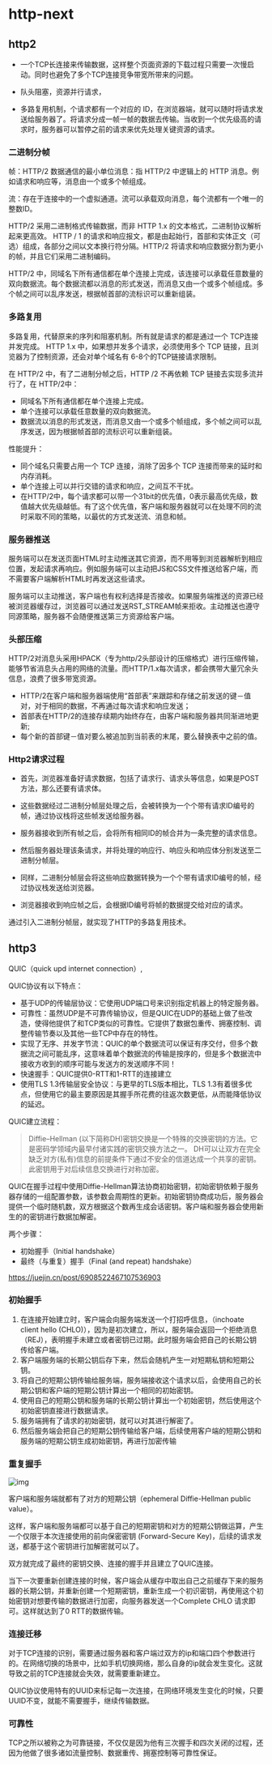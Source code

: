 # http-next

## http2

- 一个TCP⻓连接来传输数据，这样整个页面资源的下载过程只需要一次慢启动。同时也避免了多个TCP连接竞争带宽所带来的问题。

- 队头阻塞，资源并行请求，

- 多路复用机制，个请求都有一个对应的 ID，在浏览器端，就可以随时将请求发送给服务器了。将请求分成一帧一帧的数据去传输。当收到一个优先级高的请求时，服务器可以暂停之前的请求来优先处理关键资源的请求。

### 二进制分帧

帧：HTTP/2 数据通信的最小单位消息：指 HTTP/2 中逻辑上的 HTTP 消息。例如请求和响应等，消息由一个或多个帧组成。

流：存在于连接中的一个虚拟通道。流可以承载双向消息，每个流都有一个唯一的整数ID。

HTTP/2 采用二进制格式传输数据，而非 HTTP 1.x 的文本格式，二进制协议解析起来更高效。 HTTP / 1 的请求和响应报文，都是由起始行，首部和实体正文（可选）组成，各部分之间以文本换行符分隔。HTTP/2 将请求和响应数据分割为更小的帧，并且它们采用二进制编码。

HTTP/2 中，同域名下所有通信都在单个连接上完成，该连接可以承载任意数量的双向数据流。每个数据流都以消息的形式发送，而消息又由一个或多个帧组成。多个帧之间可以乱序发送，根据帧首部的流标识可以重新组装。

### 多路复用

多路复用，代替原来的序列和阻塞机制。所有就是请求的都是通过一个 TCP连接并发完成。 HTTP 1.x 中，如果想并发多个请求，必须使用多个 TCP 链接，且浏览器为了控制资源，还会对单个域名有 6-8个的TCP链接请求限制。

在 HTTP/2 中，有了二进制分帧之后，HTTP /2 不再依赖 TCP 链接去实现多流并行了，在 HTTP/2中：

- 同域名下所有通信都在单个连接上完成。
- 单个连接可以承载任意数量的双向数据流。
- 数据流以消息的形式发送，而消息又由一个或多个帧组成，多个帧之间可以乱序发送，因为根据帧首部的流标识可以重新组装。

性能提升：

- 同个域名只需要占用一个 TCP 连接，消除了因多个 TCP 连接而带来的延时和内存消耗。
- 单个连接上可以并行交错的请求和响应，之间互不干扰。
- 在HTTP/2中，每个请求都可以带一个31bit的优先值，0表示最高优先级，数值越大优先级越低。有了这个优先值，客户端和服务器就可以在处理不同的流时采取不同的策略，以最优的方式发送流、消息和帧。

### 服务器推送

服务端可以在发送页面HTML时主动推送其它资源，而不用等到浏览器解析到相应位置，发起请求再响应。例如服务端可以主动把JS和CSS文件推送给客户端，而不需要客户端解析HTML时再发送这些请求。

服务端可以主动推送，客户端也有权利选择是否接收。如果服务端推送的资源已经被浏览器缓存过，浏览器可以通过发送RST_STREAM帧来拒收。主动推送也遵守同源策略，服务器不会随便推送第三方资源给客户端。

### 头部压缩

HTTP/2对消息头采用HPACK（专为http/2头部设计的压缩格式）进行压缩传输，能够节省消息头占用的网络的流量。而HTTP/1.x每次请求，都会携带大量冗余头信息，浪费了很多带宽资源。

- HTTP/2在客户端和服务器端使用“首部表”来跟踪和存储之前发送的键－值对，对于相同的数据，不再通过每次请求和响应发送；
- 首部表在HTTP/2的连接存续期内始终存在，由客户端和服务器共同渐进地更新;
- 每个新的首部键－值对要么被追加到当前表的末尾，要么替换表中之前的值。

### Http2请求过程

- 首先，浏览器准备好请求数据，包括了请求行、请求头等信息，如果是POST方法，那么还要有请求体。

- 这些数据经过二进制分帧层处理之后，会被转换为一个个带有请求ID编号的帧，通过协议栈将这些帧发送给服务器。

- 服务器接收到所有帧之后，会将所有相同ID的帧合并为一条完整的请求信息。

- 然后服务器处理该条请求，并将处理的响应行、响应头和响应体分别发送至二进制分帧层。

- 同样，二进制分帧层会将这些响应数据转换为一个个带有请求ID编号的帧，经过协议栈发送给浏览器。

- 浏览器接收到响应帧之后，会根据ID编号将帧的数据提交给对应的请求。

通过引入二进制分帧层，就实现了HTTP的多路复用技术。

## http3

QUIC（quick upd internet connection）,

QUIC协议有以下特点：

- 基于UDP的传输层协议：它使用UDP端口号来识别指定机器上的特定服务器。
- 可靠性：虽然UDP是不可靠传输协议，但是QUIC在UDP的基础上做了些改造，使得他提供了和TCP类似的可靠性。它提供了数据包重传、拥塞控制、调整传输节奏以及其他一些TCP中存在的特性。
- 实现了无序、并发字节流：QUIC的单个数据流可以保证有序交付，但多个数据流之间可能乱序，这意味着单个数据流的传输是按序的，但是多个数据流中接收方收到的顺序可能与发送方的发送顺序不同！
- 快速握手：QUIC提供0-RTT和1-RTT的连接建立
- 使用TLS 1.3传输层安全协议：与更早的TLS版本相比，TLS 1.3有着很多优点，但使用它的最主要原因是其握手所花费的往返次数更低，从而能降低协议的延迟。

QUIC建立流程：

> Diffie–Hellman (以下简称DH)密钥交换是一个特殊的交换密钥的方法。它是密码学领域内最早付诸实践的密钥交换方法之一。 DH可以让双方在完全缺乏对方(私有)信息的前提条件下通过不安全的信道达成一个共享的密钥。此密钥用于对后续信息交换进行对称加密。

QUIC在握手过程中使用Diffie-Hellman算法协商初始密钥，初始密钥依赖于服务器存储的一组配置参数，该参数会周期性的更新。初始密钥协商成功后，服务器会提供一个临时随机数，双方根据这个数再生成会话密钥。客户端和服务器会使用新生的的密钥进行数据加解密。

两个步骤：

- 初始握手（Initial handshake）
- 最终（与重复）握手（Final (and repeat) handshake）

<https://juejin.cn/post/6908522467107536903>

### 初始握手

1. 在连接开始建立时，客户端会向服务端发送一个打招呼信息，（inchoate client hello (CHLO)），因为是初次建立，所以，服务端会返回一个拒绝消息（REJ），表明握手未建立或者密钥已过期。此时服务端会把自己的长期公钥传给客户端。
2. 客户端服务端的长期公钥后存下来，然后会随机产生一对短期私钥和短期公钥。
3. 将自己的短期公钥传输给服务端，服务端接收这个请求以后，会使用自己的长期公钥和客户端的短期公钥计算出一个相同的初始密钥。
4. 使用自己的短期公钥和服务端的长期公钥计算出一个初始密钥，然后使用这个初始密钥直接进行数据请求。
5. 服务端拥有了请求的初始密钥，就可以对其进行解密了。
6. 然后服务端会把自己的短期公钥传输给客户端，后续使用客户端的短期公钥和服务端的短期公钥生成初始密钥，再进行加密传输

### 重复握手

![img](../images/iRBZBM.png)

客户端和服务端就都有了对方的短期公钥（ephemeral Diffie-Hellman public value）。

这样，客户端和服务端都可以基于自己的短期密钥和对方的短期公钥做运算，产生一个仅限于本次连接使用的前向保密密钥 (Forward-Secure Key)，后续的请求发送，都基于这个密钥进行加解密就可以了。

双方就完成了最终的密钥交换、连接的握手并且建立了QUIC连接。

当下一次要重新创建连接的时候，客户端会从缓存中取出自己之前缓存下来的服务器的长期公钥，并重新创建一个短期密钥，重新生成一个初识密钥，再使用这个初始密钥对想要传输的数据进行加密，向服务器发送一个Complete CHLO 请求即可。这样就达到了0 RTT的数据传输。

### 连接迁移

对于TCP连接的识别，需要通过服务器和客户端过双方的ip和端口四个参数进行的。在网络切换的场景中，比如手机切换网络，那么自身的ip就会发生变化。这就导致之前的TCP连接就会失效，就需要重新建立。

QUIC协议使用特有的UUID来标记每一次连接，在网络环境发生变化的时候，只要UUID不变，就能不需要握手，继续传输数据。

### 可靠性

TCP之所以被称之为可靠链接，不仅仅是因为他有三次握手和四次关闭的过程，还因为他做了很多诸如流量控制、数据重传、拥塞控制等可靠性保证。
